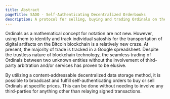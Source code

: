 ```yaml
---
title: Abstract
pageTitle: SADO - Self-Authenticating Decentralized Orderbooks
description: A protocol for selling, buying and trading Ordinals on the bitcoin network.
---
```


Ordinals as a mathematical concept for notation are not new. However, using them to identify and track individual satoshis for the transportation of digital artifacts on the Bitcoin blockchain is a relatively new craze. At present, the majority of trade is tracked in a Google spreadsheet. Despite the trustless nature of blockchain technology, the seamless trading of Ordinals between two unknown entities without the involvement of third-party arbitration and/or services has proven to be elusive.

By utilizing a content-addressable decentralized data storage method, it is possible to broadcast and fulfill self-authenticating orders to buy or sell Ordinals at specific prices. This can be done without needing to involve any third-parties for anything other than relaying signed transactions.
